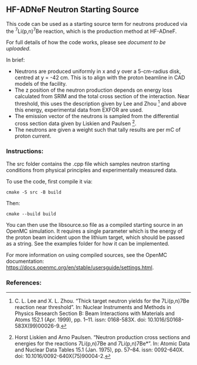 ## HF-ADNeF Neutron Starting Source
This code can be used as a starting source term for neutrons produced via the <sup>7</sup>Li(p,n)<sup>7</sup>Be reaction, which is the production method at HF-ADneF.

For full details of how the code works, please see *document to be uploaded*.

In brief:
- Neutrons are produced uniformly in x and y over a 5-cm-radius disk, centred at y = -42 cm. This is to align with the proton beamline in CAD models of the facility.
- The z position of the neutron production depends on energy loss calculated from SRIM and the total cross section of the interaction. Near threshold, this uses the description given by Lee and Zhou [^1] and above this energy, experimental data from EXFOR are used.
- The emission vector of the neutrons is sampled from the differential cross section data given by Liskien and Paulsen [^2].
- The neutrons are given a weight such that tally results are per mC of proton current.

### Instructions:
The src folder contains the .cpp file which samples neutron starting conditions from physical principles and experimentally measured data.

To use the code, first compile it via:

```cmake -S src -B build```

Then:

```cmake --build build```

You can then use the libsource.so file as a compiled starting source in an OpenMC simulation. It requires a single parameter which is the energy of the proton beam incident upon the lithium target, which should be passed as a string. See the examples folder for how it can be implemented.

For more information on using compiled sources, see the OpenMC documentation: https://docs.openmc.org/en/stable/usersguide/settings.html.

### References:
[^1]: C. L. Lee and X. L. Zhou. “Thick target neutron yields for the 7Li(p,n)7Be reaction near threshold”. In: Nuclear Instruments and Methods in Physics Research Section B: Beam Interactions with Materials and Atoms 152.1 (Apr. 1999), pp. 1–11. issn: 0168-583X. doi: 10.1016/S0168-583X(99)00026-9.
[^2]: Horst Liskien and Arno Paulsen. “Neutron production cross sections and energies for the reactions 7Li(p,n)7Be and 7Li(p,n)7Be*”. In: Atomic Data and Nuclear Data Tables 15.1 (Jan. 1975), pp. 57–84. issn: 0092-640X. doi: 10.1016/0092-640X(75)90004-2.